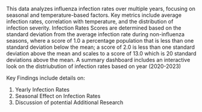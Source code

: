 This data analyzes influenza infection rates over multiple years, focusing on seasonal and temperature-based factors. Key metrics include average infection rates, correlation with temperature, and the distribution of infection severity. Infection Rates Scores are determined based on the standard deviation from the average infection rate during non-influenza seasons, where a score of 1.0 a percentage population that is less than one standard deviation below the mean; a score of 2.0 is less than one standard deviation above the mean and scales to a score of 13.0 which is 20 standard deviations above the mean. A summary dashboard includes an interactive look on the distriubution of infection rates based on year (2020-2023)

Key Findings include details on: 
1. Yearly Infection Rates
2. Seasonal Effect on Infection Rates
3. Discussion of potential Additional Research
